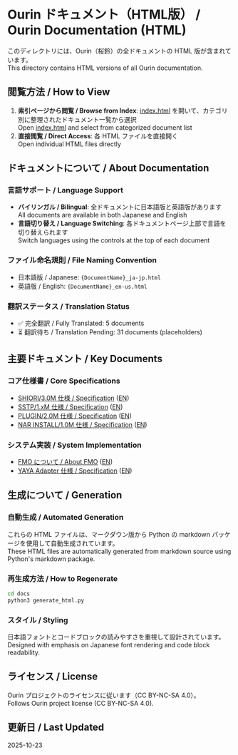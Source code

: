 # Ourin ドキュメント（HTML版） / Ourin Documentation (HTML)

このディレクトリには、Ourin（桜鈴）の全ドキュメントの HTML 版が含まれています。  
This directory contains HTML versions of all Ourin documentation.

## 閲覧方法 / How to View

1. **索引ページから閲覧 / Browse from Index**: [index.html](index.html) を開いて、カテゴリ別に整理されたドキュメント一覧から選択  
   Open [index.html](index.html) and select from categorized document list
2. **直接閲覧 / Direct Access**: 各 HTML ファイルを直接開く  
   Open individual HTML files directly

## ドキュメントについて / About Documentation

### 言語サポート / Language Support
- **バイリンガル / Bilingual**: 全ドキュメントに日本語版と英語版があります  
  All documents are available in both Japanese and English
- **言語切り替え / Language Switching**: 各ドキュメントページ上部で言語を切り替えられます  
  Switch languages using the controls at the top of each document

### ファイル命名規則 / File Naming Convention
- 日本語版 / Japanese: `{DocumentName}_ja-jp.html`
- 英語版 / English: `{DocumentName}_en-us.html`

### 翻訳ステータス / Translation Status
- ✅ 完全翻訳 / Fully Translated: 5 documents
- ⏳ 翻訳待ち / Translation Pending: 31 documents (placeholders)

## 主要ドキュメント / Key Documents

### コア仕様書 / Core Specifications
- [SHIORI/3.0M 仕様 / Specification](SHIORI_3.0M_SPE_ja-jp.html) ([EN](SHIORI_3.0M_SPE_en-us.html))
- [SSTP/1.xM 仕様 / Specification](SSTP_1.xM_SPE_ja-jp.html) ([EN](SSTP_1.xM_SPE_en-us.html))
- [PLUGIN/2.0M 仕様 / Specification](SPEC_PLUGIN_2.0_ja-jp.html) ([EN](SPEC_PLUGIN_2.0_en-us.html))
- [NAR INSTALL/1.0M 仕様 / Specification](NAR_INSTALL_1.0M_SPE_ja-jp.html) ([EN](NAR_INSTALL_1.0M_SPE_en-us.html))

### システム実装 / System Implementation
- [FMO について / About FMO](About_FM_ja-jp.html) ([EN](About_FM_en-us.html))
- [YAYA Adapter 仕様 / Specification](OURIN_YAYA_ADAPTER_SPEC_1.0_ja-jp.html) ([EN](OURIN_YAYA_ADAPTER_SPEC_1.0_en-us.html))

## 生成について / Generation

### 自動生成 / Automated Generation
これらの HTML ファイルは、マークダウン版から Python の markdown パッケージを使用して自動生成されています。  
These HTML files are automatically generated from markdown source using Python's markdown package.

### 再生成方法 / How to Regenerate
```bash
cd docs
python3 generate_html.py
```

### スタイル / Styling
日本語フォントとコードブロックの読みやすさを重視して設計されています。  
Designed with emphasis on Japanese font rendering and code block readability.

## ライセンス / License

Ourin プロジェクトのライセンスに従います（CC BY-NC-SA 4.0）。  
Follows Ourin project license (CC BY-NC-SA 4.0).

## 更新日 / Last Updated
2025-10-23
